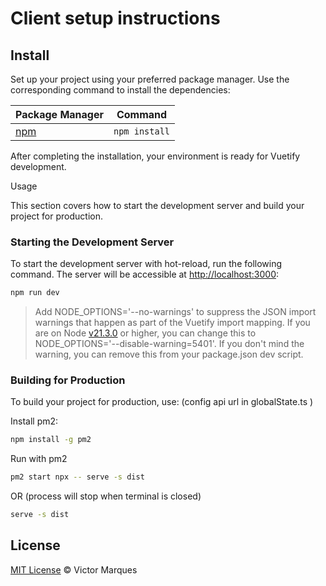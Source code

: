 # Client setup instructions

## Install

Set up your project using your preferred package manager. Use the corresponding command to install the dependencies:

| Package Manager                                                | Command        |
|---------------------------------------------------------------|----------------|
| [npm](https://docs.npmjs.com/cli/v7/commands/npm-install)     | `npm install`  |

After completing the installation, your environment is ready for Vuetify development.

Usage

This section covers how to start the development server and build your project for production.

### Starting the Development Server

To start the development server with hot-reload, run the following command. The server will be accessible at [http://localhost:3000](http://localhost:3000):

```bash
npm run dev
```

> Add NODE_OPTIONS='--no-warnings' to suppress the JSON import warnings that happen as part of the Vuetify import mapping. If you are on Node [v21.3.0](https://nodejs.org/en/blog/release/v21.3.0) or higher, you can change this to NODE_OPTIONS='--disable-warning=5401'. If you don't mind the warning, you can remove this from your package.json dev script.

### Building for Production

To build your project for production, use:
(config api url in globalState.ts )

Install pm2:
```bash
npm install -g pm2
```
Run with pm2 
```bash
pm2 start npx -- serve -s dist
```
OR  (process will stop when terminal is closed)

```bash
serve -s dist
```

## License

[MIT License](/LICENSE) © Victor Marques
